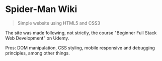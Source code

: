# Spider-Man Wiki
> Simple website using HTML5 and CSS3

The site was made following, not strictly, the course "Beginner Full Stack Web Development" on Udemy.

Pros: DOM manipulation, CSS styling, mobile responsive and debugging principles, among other things.
